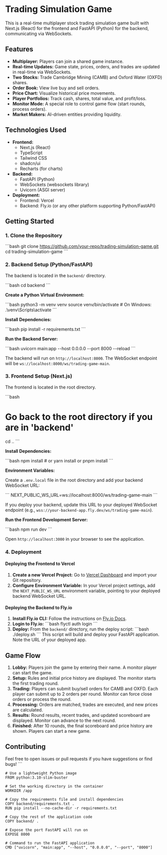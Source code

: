 # Trading Simulation Game

This is a real-time multiplayer stock trading simulation game built with Next.js (React) for the frontend and FastAPI (Python) for the backend, communicating via WebSockets.

## Features

-   **Multiplayer:** Players can join a shared game instance.
-   **Real-time Updates:** Game state, prices, orders, and trades are updated in real-time via WebSockets.
-   **Two Stocks:** Trade Cambridge Mining (CAMB) and Oxford Water (OXFD) shares.
-   **Order Book:** View live buy and sell orders.
-   **Price Chart:** Visualize historical price movements.
-   **Player Portfolios:** Track cash, shares, total value, and profit/loss.
-   **Monitor Mode:** A special role to control game flow (start rounds, process orders).
-   **Market Makers:** AI-driven entities providing liquidity.

## Technologies Used

-   **Frontend:**
    -   Next.js (React)
    -   TypeScript
    -   Tailwind CSS
    -   shadcn/ui
    -   Recharts (for charts)
-   **Backend:**
    -   FastAPI (Python)
    -   WebSockets (websockets library)
    -   Uvicorn (ASGI server)
-   **Deployment:**
    -   Frontend: Vercel
    -   Backend: Fly.io (or any other platform supporting Python/FastAPI)

## Getting Started

### 1. Clone the Repository

\`\`\`bash
git clone https://github.com/your-repo/trading-simulation-game.git
cd trading-simulation-game
\`\`\`

### 2. Backend Setup (Python/FastAPI)

The backend is located in the `backend/` directory.

\`\`\`bash
cd backend
\`\`\`

**Create a Python Virtual Environment:**

\`\`\`bash
python3 -m venv venv
source venv/bin/activate # On Windows: .\venv\Scripts\activate
\`\`\`

**Install Dependencies:**

\`\`\`bash
pip install -r requirements.txt
\`\`\`

**Run the Backend Server:**

\`\`\`bash
uvicorn main:app --host 0.0.0.0 --port 8000 --reload
\`\`\`

The backend will run on `http://localhost:8000`. The WebSocket endpoint will be `ws://localhost:8000/ws/trading-game-main`.

### 3. Frontend Setup (Next.js)

The frontend is located in the root directory.

\`\`\`bash
# Go back to the root directory if you are in 'backend'
cd ..
\`\`\`

**Install Dependencies:**

\`\`\`bash
npm install # or yarn install or pnpm install
\`\`\`

**Environment Variables:**

Create a `.env.local` file in the root directory and add your backend WebSocket URL:

\`\`\`
NEXT_PUBLIC_WS_URL=ws://localhost:8000/ws/trading-game-main
\`\`\`

If you deploy your backend, update this URL to your deployed WebSocket endpoint (e.g., `wss://your-backend-app.fly.dev/ws/trading-game-main`).

**Run the Frontend Development Server:**

\`\`\`bash
npm run dev
\`\`\`

Open `http://localhost:3000` in your browser to see the application.

### 4. Deployment

#### Deploying the Frontend to Vercel

1.  **Create a new Vercel Project:** Go to [Vercel Dashboard](https://vercel.com/new) and import your Git repository.
2.  **Configure Environment Variable:** In your Vercel project settings, add the `NEXT_PUBLIC_WS_URL` environment variable, pointing to your deployed backend WebSocket URL.

#### Deploying the Backend to Fly.io

1.  **Install Fly.io CLI:** Follow the instructions on [Fly.io Docs](https://fly.io/docs/getting-started/installing-flyctl/).
2.  **Login to Fly.io:**
    \`\`\`bash
    flyctl auth login
    \`\`\`
3.  **Deploy:** From the `backend/` directory, run the deploy script:
    \`\`\`bash
    ./deploy.sh
    \`\`\`
    This script will build and deploy your FastAPI application. Note the URL of your deployed app.

## Game Flow

1.  **Lobby:** Players join the game by entering their name. A monitor player can start the game.
2.  **Setup:** Rules and initial price history are displayed. The monitor starts the first trading round.
3.  **Trading:** Players can submit buy/sell orders for CAMB and OXFD. Each player can submit up to 2 orders per round. Monitor can force close orders or process the round.
4.  **Processing:** Orders are matched, trades are executed, and new prices are calculated.
5.  **Results:** Round results, recent trades, and updated scoreboard are displayed. Monitor can advance to the next round.
6.  **Finished:** After 10 rounds, the final scoreboard and price history are shown. Players can start a new game.

## Contributing

Feel free to open issues or pull requests if you have suggestions or find bugs!
\`\`\`

```plaintext file="backend/Dockerfile"
# Use a lightweight Python image
FROM python:3.10-slim-buster

# Set the working directory in the container
WORKDIR /app

# Copy the requirements file and install dependencies
COPY backend/requirements.txt .
RUN pip install --no-cache-dir -r requirements.txt

# Copy the rest of the application code
COPY backend/ .

# Expose the port FastAPI will run on
EXPOSE 8000

# Command to run the FastAPI application
CMD ["uvicorn", "main:app", "--host", "0.0.0.0", "--port", "8000"]
